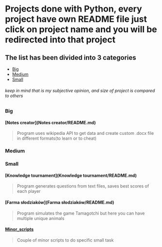 # Projects done with Python, every project have own README file just click on project name and you will be redirected into that project
## The list has been divided into 3 categories
* [Big](#Big)
* [Medium](#Medium)
* [Small](#Small)
###### keep in mind that is my subjective opinion, and size of project is compared to others

### Big

#### [Notes creator](Notes creator/README.md)
> Program uses wikipedia API to get data and create custom .docx file in different formats(to learn or to cheat)

### Medium



### Small

#### [Knowledge tournament](Knowledge tournament/README.md)
> Program generates questions from text files, saves best scores of each player

#### [Farma słodziaków](Farma słodziaków/README.md)
> Program simulates the game Tamagotchi but here you can have multiple unique animals

#### [Minor_scripts](Minor_scripts/README.md)
> Couple of minor scripts to do specific small task
